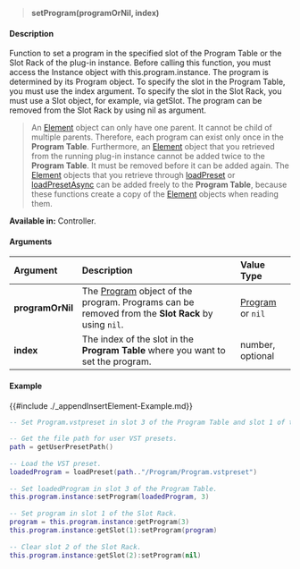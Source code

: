 >**setProgram(programOrNil, index)**

#### Description

Function to set a program in the specified slot of the Program Table or the Slot Rack of the plug-in instance. Before calling this function, you must access the Instance object with this.program.instance. The program is determined by its Program object. To specify the slot in the Program Table, you must use the index argument. To specify the slot in the Slot Rack, you must use a Slot object, for example, via getSlot. The program can be removed from the Slot Rack by using nil as argument.

>An [Element](./Element.md) object can only have one parent. It cannot be child of multiple parents. Therefore, each program can exist only once in the **Program Table**. Furthermore, an [Element](./Element.md) object that you retrieved from the running plug-in instance cannot be added twice to the **Program Table**. It must be removed before it can be added again. The [Element](./Element.md) objects that you retrieve through [loadPreset](./loadPreset.md) or [loadPresetAsync](./loadPresetAsync.md) can be added freely to the **Program Table**, because these functions create a copy of the [Element](./Element.md) objects when reading them.

**Available in:** Controller.

#### Arguments

|Argument|Description|Value Type|
|:-|:-|:-|
|**programOrNil**|The [Program](./Program.md) object of the program. Programs can be removed from the **Slot Rack** by using ``nil``.|[Program](./Program.md) or ``nil``|
|**index**|The index of the slot in the **Program Table** where you want to set the program.|number, optional|

#### Example

{{#include ./_appendInsertElement-Example.md}}

```lua
-- Set Program.vstpreset in slot 3 of the Program Table and slot 1 of the Slot Rack.
     
-- Get the file path for user VST presets.
path = getUserPresetPath()
     
-- Load the VST preset.
loadedProgram = loadPreset(path.."/Program/Program.vstpreset")
  
-- Set loadedProgram in slot 3 of the Program Table.
this.program.instance:setProgram(loadedProgram, 3)
 
-- Set program in slot 1 of the Slot Rack.
program = this.program.instance:getProgram(3)
this.program.instance:getSlot(1):setProgram(program)
  
-- Clear slot 2 of the Slot Rack.
this.program.instance:getSlot(2):setProgram(nil)
```
